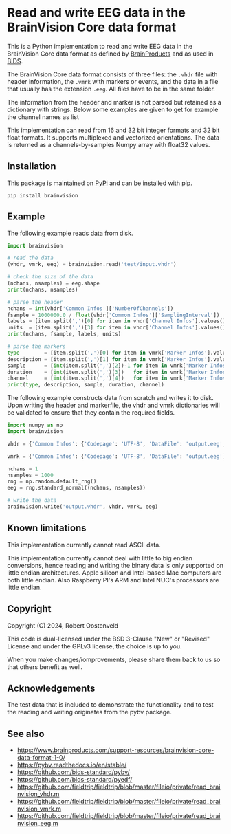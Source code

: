 # Read and write EEG data in the BrainVision Core data format

This is a Python implementation to read and write EEG data in the BrainVision Core data format as defined by [BrainProducts](https://www.brainproducts.com/) and as used in [BIDS](https://bids.neuroimaging.io/).

The BrainVision Core data format consists of three files: the `.vhdr` file with header information, the `.vmrk` with markers or events, and the data in a file that usually has the extension `.eeg`. All files have to be in the same folder.

The information from the header and marker is not parsed but retained as a dictionary with strings. Below some examples are given to get for example the channel names as list

This implementation can read from 16 and 32 bit integer formats and 32 bit float formats. It supports multiplexed and vectorized orientations. The data is returned as a channels-by-samples Numpy array with float32 values.

## Installation

This package is maintained on [PyPi](https://pypi.org/project/brainvision/) and can be installed with pip.

```console
pip install brainvision
```

## Example

The following example reads data from disk.

```python
import brainvision

# read the data
(vhdr, vmrk, eeg) = brainvision.read('test/input.vhdr')

# check the size of the data
(nchans, nsamples) = eeg.shape
print(nchans, nsamples)

# parse the header
nchans = int(vhdr['Common Infos']['NumberOfChannels'])
fsample = 1000000.0 / float(vhdr['Common Infos']['SamplingInterval'])
labels = [item.split(',')[0] for item in vhdr['Channel Infos'].values()]
units  = [item.split(',')[3] for item in vhdr['Channel Infos'].values()]
print(nchans, fsample, labels, units)

# parse the markers
type        = [item.split(',')[0] for item in vmrk['Marker Infos'].values()]
description = [item.split(',')[1] for item in vmrk['Marker Infos'].values()]
sample      = [int(item.split(',')[2])-1 for item in vmrk['Marker Infos'].values()]   # in data points, 0-based
duration    = [int(item.split(',')[3])   for item in vmrk['Marker Infos'].values()]   # in data points
channel     = [int(item.split(',')[4])   for item in vmrk['Marker Infos'].values()]   # note that this is 1-based
print(type, description, sample, duration, channel)
```

The following example constructs data from scratch and writes it to disk. Upon writing the header and markerfile, the vhdr and vmrk dictionaries will be validated to ensure that they contain the required fields.

```python
import numpy as np
import brainvision

vhdr = {'Common Infos': {'Codepage': 'UTF-8', 'DataFile': 'output.eeg', 'MarkerFile': 'output.vmrk', 'DataFormat': 'BINARY', 'DataOrientation': 'MULTIPLEXED', 'NumberOfChannels': '1', 'SamplingInterval': '1000'}, 'Binary Infos': {'BinaryFormat': 'IEEE_FLOAT_32'}, 'Channel Infos': {'Ch1': '1,,0.5,µV'}}

vmrk = {'Common Infos': {'Codepage': 'UTF-8', 'DataFile': 'output.eeg'}, 'Marker Infos': {'Mk1': 'New Segment,,1,1,0'}}

nchans = 1
nsamples = 1000
rng = np.random.default_rng()
eeg = rng.standard_normal((nchans, nsamples))

# write the data
brainvision.write('output.vhdr', vhdr, vmrk, eeg) 
```

## Known limitations

This implementation currently cannot read ASCII data.

This implementation currently cannot deal with little to big endian conversions, hence reading and writing the binary data is only supported on little endian architectures. Apple silicon and Intel-based Mac computers are both little endian. Also Raspberry PI's ARM and Intel NUC's processors are little endian.

## Copyright

Copyright (C) 2024, Robert Oostenveld

This code is dual-licensed under the BSD 3-Clause "New" or "Revised" License and under the GPLv3 license, the choice is up to you.

When you make changes/iomprovements, please share them back to us so that others benefit as well.

## Acknowledgements

The test data that is included to demonstrate the functionality and to test the reading and writing originates from the pybv package.

## See also

- https://www.brainproducts.com/support-resources/brainvision-core-data-format-1-0/
- https://pybv.readthedocs.io/en/stable/
- https://github.com/bids-standard/pybv/
- https://github.com/bids-standard/pyedf/
- https://github.com/fieldtrip/fieldtrip/blob/master/fileio/private/read_brainvision_vhdr.m 
- https://github.com/fieldtrip/fieldtrip/blob/master/fileio/private/read_brainvision_vmrk.m 
- https://github.com/fieldtrip/fieldtrip/blob/master/fileio/private/read_brainvision_eeg.m 
